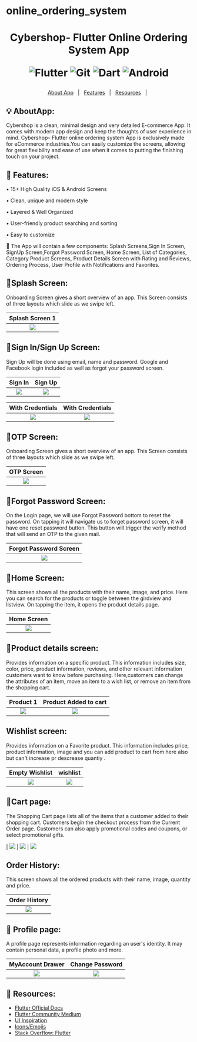 # online_ordering_system

<h1 align="center">Cybershop- Flutter Online Ordering System App

![Flutter](https://img.shields.io/badge/Flutter-%2302569B.svg?style=for-the-badge&logo=Flutter&logoColor=white)
![Git](https://img.shields.io/badge/git-%23F05033.svg?style=for-the-badge&logo=git&logoColor=white)
![Dart](https://img.shields.io/badge/dart-%230175C2.svg?style=for-the-badge&logo=dart&logoColor=white)
![Android](https://img.shields.io/badge/Android-3DDC84?style=for-the-badge&logo=android&logoColor=white)
</h1>



<p align="center">
  <a href="#bulb-aboutapp">About App</a> &#xa0; | &#xa0; 
  <a href="#dart-features">Features</a> &#xa0; | &#xa0;
  <a href="#rocket-resources">Resources</a> &#xa0; | &#xa0;
</p>



## :bulb: AboutApp:
Cybershop is a clean, minimal design and very detailed E-commerce App. It comes with modern app design and keep the thoughts of user experience in mind. Cybershop– Flutter online ordering system App  is exclusively made for eCommerce industries.You can easily customize the screens, allowing for great flexibility and ease of use when it comes to putting the finishing touch on your project.

## :dart: Features:

• 15+ High Quality iOS & Android Screens

• Clean, unique and modern style

• Layered & Well Organized

• User-friendly product searching and sorting

• Easy to customize


🎯 The App will contain a few components: Splash Screens,Sign In Screen, SignUp Screen,Forgot Password Screen, Home Screen, List of Categories, Category Product Screens, Product Details Screen with Rating and Reviews, Ordering Process, User Profile with Notifications and Favorites.

## 📲Splash Screen:
Onboarding Screen gives a short overview of an app. This Screen consists of three layouts which slide as we swipe left.

|             Splash Screen 1                            
| :--------------------------------:       
|  ![](assets/images/splash.png)           

## 🔐Sign In/Sign Up Screen:

Sign Up will be done using email, name and password. Google and Facebook login included as well as forgot your password screen.

|               Sign In                    |                 Sign Up                   |              
| :--------------------------------:       | :---------------------------------------: | 
|       ![](assets/images/login_eye.png)      |       ![](assets/images/register_eye.png)     | 


|          With Credentials                |              With Credentials             |              
| :--------------------------------:       | :---------------------------------------: |
|      ![](assets/images/cred_login.png)       |        ![](assets/images/cred_register.png)    | 


## 📲OTP Screen:
Onboarding Screen gives a short overview of an app. This Screen consists of three layouts which slide as we swipe left.

|             OTP Screen                            
| :--------------------------------:       
|  ![](assets/images/otp_screen.png) 


## 🔑Forgot Password Screen:

On the Login page, we will use Forgot Password bottom to reset the password. On tapping it will navigate us to forget password screen, it will have one reset password button. This button will trigger the verify method that will send an OTP to the given mail.

|          Forgot Password Screen          |            
| :--------------------------------:       | 
|  ![](assets/images/forgot_password.png)  | 

## 🔎Home Screen:
This screen shows all the products with their name, image, and price. Here you can search for the products or toggle between the girdview and listview. On tapping the item, it opens the product details page.


|             Home Screen              |                
| :--------------------------------:   | 
|  ![](assets/images/home_screen.png)   | 

## 📇Product details screen:
Provides information on a specific product. This information includes size, color, price, product information, reviews, and other relevant information customers want to know before purchasing. Here,customers can change the attributes of an item, move an item to a wish list, or remove an item from the shopping cart.


|             Product 1                         |                Product Added to cart                  
| :-------------------------------------------: | :---------------------------------------:
|  ![](assets/images/datail.png)                |     ![](assets/images/added_detail.png)   


## Wishlist screen:
Provides information on a Favorite product. This information includes price, product information, image and you can add product to cart from here also but can't increase pr descrease quantiy .


|            Empty Wishlist                          |                wishlist
| :-------------------------------------------: | :---------------------------------------:
|  ![](assets/images/empty_wishlist.png)              |     ![](assets/images/wishlist.png)


## 🛒Cart page:

The Shopping Cart page lists all of the items that a customer added to their shopping cart. Customers begin the checkout process from the Current Order page. Customers can also apply promotional codes and coupons, or select promotional gifts.

|       ![](assets/images/empty_cart.png)        |         ![](assets/images/cart.png)  |  ![](assets/images/order_placed.png)


## Order History:
This screen shows all the ordered products with their name, image, quantity and price. 

|             Order History             |                
| :--------------------------------:   | 
|  ![](assets/images/order_history.png)   | 


## 👤 Profile page:
A profile page represents information regarding an user's identity. It may contain personal data, a profile photo and more.

|             MyAccount Drawer             |             Change Password          
| :--------------------------------:       | :------------------------------------------:
|  ![](assets/images/account.png)          |     ![](assets/images/change_password.png)





## :rocket: Resources:
- [Flutter Official Docs](https://flutter.dev/docs)
- [Flutter Community Medium](https://medium.com/flutter-community)
- [UI Inspiration](https://github.com/abuanwar072/E-commerce-Complete-Flutter-UI)
- [Icons/Emojis](https://emojipedia.org/)
- [Stack Overflow: Flutter](https://stackoverflow.com/questions/tagged/flutter)